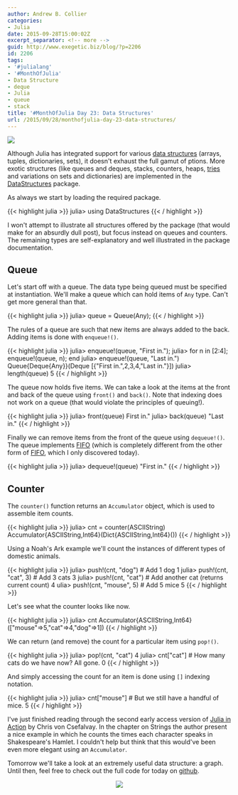 ```yaml
---
author: Andrew B. Collier
categories:
- Julia
date: 2015-09-28T15:00:02Z
excerpt_separator: <!-- more -->
guid: http://www.exegetic.biz/blog/?p=2206
id: 2206
tags:
- '#julialang'
- '#MonthOfJulia'
- Data Structure
- deque
- Julia
- queue
- stack
title: '#MonthOfJulia Day 23: Data Structures'
url: /2015/09/28/monthofjulia-day-23-data-structures/
---
```


<!--more-->

<img src="{{ site.baseurl }}/static/img/2015/09/Julia-Logo-DataStructure.png" >

Although Julia has integrated support for various [data structures](https://en.wikipedia.org/wiki/Data_structure) (arrays, tuples, dictionaries, sets), it doesn't exhaust the full gamut of ptions. More exotic structures (like queues and deques, stacks, counters, heaps, [tries](https://en.wikipedia.org/wiki/Trie) and variations on sets and dictionaries) are implemented in the [DataStructures](https://github.com/JuliaLang/DataStructures.jl) package.

As always we start by loading the required package.
  
{{< highlight julia >}}
julia> using DataStructures
{{< / highlight >}}

I won't attempt to illustrate all structures offered by the package (that would make for an absurdly dull post), but focus instead on queues and counters. The remaining types are self-explanatory and well illustrated in the package documentation.

## Queue

Let's start off with a queue. The data type being queued must be specified at instantiation. We'll make a queue which can hold items of `Any` type. Can't get more general than that.
  
{{< highlight julia >}}
julia> queue = Queue(Any);
{{< / highlight >}}
  
The rules of a queue are such that new items are always added to the back. Adding items is done with `enqueue!()`.
  
{{< highlight julia >}}
julia> enqueue!(queue, "First in.");
julia> for n in [2:4]; enqueue!(queue, n); end
julia> enqueue!(queue, "Last in.")
Queue{Deque{Any}}(Deque [{"First in.",2,3,4,"Last in."}])
julia> length(queue)
5
{{< / highlight >}}
  
The queue now holds five items. We can take a look at the items at the front and back of the queue using `front()` and `back()`. Note that indexing does not work on a queue (that would violate the principles of queuing!).
  
{{< highlight julia >}}
julia> front(queue)
First in."
julia> back(queue)
"Last in."
{{< / highlight >}}
  
Finally we can remove items from the front of the queue using `dequeue!()`. The queue implements [FIFO](https://en.wikipedia.org/wiki/FIFO_(computing_and_electronics)) (which is completely different from the other form of [FIFO](https://en.wikipedia.org/wiki/Fit_in_or_fuck_off), which I only discovered today).
  
{{< highlight julia >}}
julia> dequeue!(queue)
"First in."
{{< / highlight >}}

## Counter

The `counter()` function returns an `Accumulator` object, which is used to assemble item counts.
  
{{< highlight julia >}}
julia> cnt = counter(ASCIIString)
Accumulator{ASCIIString,Int64}(Dict{ASCIIString,Int64}())
{{< / highlight >}}
  
Using a Noah's Ark example we'll count the instances of different types of domestic animals.
  
{{< highlight julia >}}
julia> push!(cnt, "dog") # Add 1 dog
1
julia> push!(cnt, "cat", 3) # Add 3 cats
3
julia> push!(cnt, "cat") # Add another cat (returns current count)
4
ulia> push!(cnt, "mouse", 5) # Add 5 mice
5
{{< / highlight >}}
  
Let's see what the counter looks like now.
  
{{< highlight julia >}}
julia> cnt
Accumulator{ASCIIString,Int64}(["mouse"=>5,"cat"=>4,"dog"=>1])
{{< / highlight >}}
  
We can return (and remove) the count for a particular item using `pop!()`.
  
{{< highlight julia >}}
julia> pop!(cnt, "cat")
4
julia> cnt["cat"] # How many cats do we have now? All gone.
0
{{< / highlight >}}
  
And simply accessing the count for an item is done using `[]` indexing notation.
  
{{< highlight julia >}}
julia> cnt["mouse"] # But we still have a handful of mice.
5
{{< / highlight >}}

I've just finished reading through the second early access version of [Julia in Action](https://www.manning.com/books/julia-in-action) by Chris von Csefalvay. In the chapter on Strings the author present a nice example in which he counts the times each character speaks in Shakespeare's Hamlet. I couldn't help but think that this would've been even more elegant using an `Accumulator`.

Tomorrow we'll take a look at an extremely useful data structure: a graph. Until then, feel free to check out the full code for today on [github](https://github.com/DataWookie/MonthOfJulia).

<center>
  <a href="http://www.explainxkcd.com/wiki/index.php/835:_Tree"><img src="http://imgs.xkcd.com/comics/tree.png" /></img></a>
</center>
